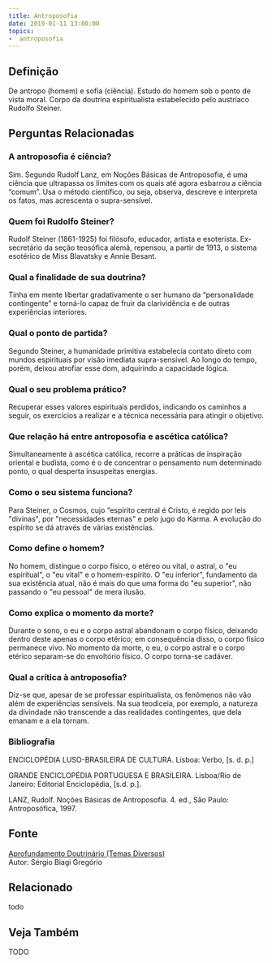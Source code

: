 ```yaml
---
title: Antroposofia
date: 2019-01-11 13:00:00
topics: 
-  antroposofia
---
```


## Definição
De antropo (homem) e sofia (ciência). Estudo do homem sob o ponto de
vista moral. Corpo da doutrina espiritualista estabelecido pelo
austríaco Rudolfo Steiner.

## Perguntas Relacionadas

### A antroposofia é ciência?
Sim. Segundo Rudolf Lanz, em Noções Básicas de Antroposofia, é uma
ciência que ultrapassa os limites com os quais até agora esbarrou a
ciência “comum”. Usa o método científico, ou seja, observa, descreve e
interpreta os fatos, mas acrescenta o supra-sensível.

### Quem foi Rudolfo Steiner?
Rudolf Steiner (1861-1925) foi filósofo, educador, artista e esoterista.
Ex-secretário da seção teosófica alemã, repensou, a partir de 1913, o
sistema esotérico de Miss Blavatsky e Annie Besant.

### Qual a finalidade de sua doutrina?
Tinha em mente libertar gradativamente o ser humano da “personalidade
contingente” e torná-lo capaz de fruir da clarividência e de outras
experiências interiores.

### Qual o ponto de partida?
Segundo Steiner, a humanidade primitiva estabelecia contato direto com
mundos espirituais por visão imediata supra-sensível. Ao longo do tempo,
porém, deixou atrofiar esse dom, adquirindo a capacidade lógica.

### Qual o seu problema prático?
Recuperar esses valores espirituais perdidos, indicando os caminhos a
seguir, os exercícios a realizar e a técnica necessária para atingir o
objetivo.

### Que relação há entre antroposofia e ascética católica?
Simultaneamente à ascética católica, recorre a práticas de inspiração
oriental e budista, como é o de concentrar o pensamento num determinado
ponto, o qual desperta insuspeitas energias.

### Como o seu sistema funciona?
Para Steiner, o Cosmos, cujo “espírito central é Cristo, é regido por
leis "divinas", por "necessidades eternas" e pelo jugo do Karma. A
evolução do espírito se dá através de várias existências.

### Como define o homem?
No homem, distingue o corpo físico, o etéreo ou vital, o astral, o "eu
espiritual", o "eu vital" e o homem-espírito. O "eu inferior",
fundamento da sua existência atual, não é mais do que uma forma do "eu
superior", não passando o "eu pessoal" de mera ilusão.

### Como explica o momento da morte?
Durante o sono, o eu e o corpo astral abandonam o corpo físico, deixando
dentro deste apenas o corpo etérico; em consequência disso, o corpo
físico permanece vivo. No momento da morte, o eu, o corpo astral e o
corpo etérico separam-se do envoltório físico. O corpo torna-se cadáver.

### Qual a crítica à antroposofia?
Diz-se que, apesar de se professar espiritualista, os fenômenos não vão
além de experiências sensíveis. Na sua teodiceia, por exemplo, a
natureza da divindade não transcende a das realidades contingentes, que
dela emanam e a ela tornam.


### Bibliografia
ENCICLOPÉDIA LUSO-BRASILEIRA DE CULTURA. Lisboa: Verbo, \[s. d. p.\]

GRANDE ENCICLOPÉDIA PORTUGUESA E BRASILEIRA. Lisboa/Rio de Janeiro:
Editorial Enciclopédia, \[s.d. p.\].

LANZ, Rudolf. Noções Básicas de Antroposofia. 4. ed., São Paulo:
Antroposófica, 1997.

## Fonte
[Aprofundamento Doutrinário (Temas Diversos)](https://sites.google.com/view/aprofundamentodoutrinario/antroposofia)  
Autor: Sérgio Biagi Gregório


## Relacionado
todo

## Veja Também
TODO


